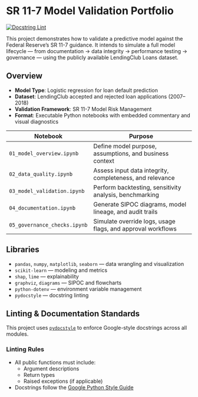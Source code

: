 # SR 11-7 Model Validation Portfolio

[![Docstring Lint](https://github.com/noah-owens/SR-11-7-Model-Validation/actions/workflows/docstring-lint.yaml/badge.svg)](https://github.com/noah-owens/SR-11-7-Model-Validation/actions/workflows/docstring-lint.yaml)

This project demonstrates how to validate a predictive model against the Federal Reserve’s SR 11-7 guidance. It intends to simulate a full model lifecycle — from documentation -> data integrity -> performance testing -> governance — using the publicly available LendingClub Loans dataset.

## Overview

- **Model Type**: Logistic regression for loan default prediction
- **Dataset**: LendingClub accepted and rejected loan applications (2007–2018)
- **Validation Framework**: SR 11-7 Model Risk Management
- **Format**: Executable Python notebooks with embedded commentary and visual diagnostics

| Notebook | Purpose |
|---------|---------|
| `01_model_overview.ipynb` | Define model purpose, assumptions, and business context |
| `02_data_quality.ipynb` | Assess input data integrity, completeness, and relevance |
| `03_model_validation.ipynb` | Perform backtesting, sensitivity analysis, benchmarking |
| `04_documentation.ipynb` | Generate SIPOC diagrams, model lineage, and audit trails |
| `05_governance_checks.ipynb` | Simulate override logs, usage flags, and approval workflows |

## Libraries

- `pandas`, `numpy`, `matplotlib`, `seaborn` — data wrangling and visualization
- `scikit-learn` — modeling and metrics
- `shap`, `lime` — explainability
- `graphviz`, `diagrams` — SIPOC and flowcharts
- `python-dotenv` — environment variable management
- `pydocstyle` — docstring linting

## Linting & Documentation Standards

This project uses [`pydocstyle`](https://www.pydocstyle.org/) to enforce Google-style docstrings across all modules.

### Linting Rules
- All public functions must include:
  - Argument descriptions
  - Return types
  - Raised exceptions (if applicable)
- Docstrings follow the [Google Python Style Guide](https://google.github.io/styleguide/pyguide.html)
